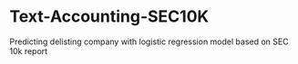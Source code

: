 # Text-Accounting-SEC10K
Predicting delisting company with logistic regression model based on SEC 10k report 
